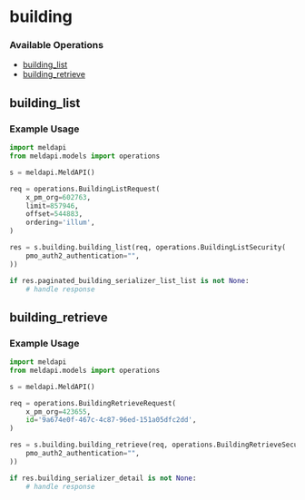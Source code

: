 # building

### Available Operations

* [building_list](#building_list)
* [building_retrieve](#building_retrieve)

## building_list

### Example Usage

```python
import meldapi
from meldapi.models import operations

s = meldapi.MeldAPI()

req = operations.BuildingListRequest(
    x_pm_org=602763,
    limit=857946,
    offset=544883,
    ordering='illum',
)

res = s.building.building_list(req, operations.BuildingListSecurity(
    pmo_auth2_authentication="",
))

if res.paginated_building_serializer_list_list is not None:
    # handle response
```

## building_retrieve

### Example Usage

```python
import meldapi
from meldapi.models import operations

s = meldapi.MeldAPI()

req = operations.BuildingRetrieveRequest(
    x_pm_org=423655,
    id='9a674e0f-467c-4c87-96ed-151a05dfc2dd',
)

res = s.building.building_retrieve(req, operations.BuildingRetrieveSecurity(
    pmo_auth2_authentication="",
))

if res.building_serializer_detail is not None:
    # handle response
```
